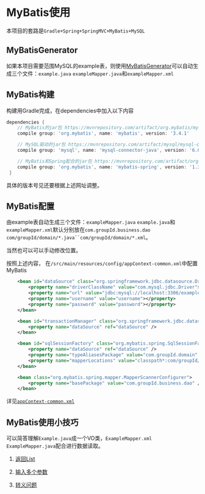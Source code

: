 # MyBatis使用

本项目的套路是`Gradle+Spring+SpringMVC+MyBatis+MySQL`

## MyBatisGenerator

如果本项目需要范围MySQL的example表，则使用[MyBatisGenerator](MyBatisGenerator.md)可以自动生成三个文件：`example.java` `exampleMapper.java`和`exampleMapper.xml`

## MyBatis构建

构建用Gradle完成，在dependencies中加入以下内容

```gradle
dependencies {
    // MyBatis的jar包 https://mvnrepository.com/artifact/org.mybatis/mybatis
    compile group: 'org.mybatis', name: 'mybatis', version: '3.4.1'

    // MySQL驱动的jar包 https://mvnrepository.com/artifact/mysql/mysql-connector-java
    compile group: 'mysql', name: 'mysql-connector-java', version: '6.0.5'

    // MyBatis和Spring配合的jar包 https://mvnrepository.com/artifact/org.mybatis/mybatis-spring
    compile group: 'org.mybatis', name: 'mybatis-spring', version: '1.3.0'
 }
```

具体的版本号见还要根据上述网址调整。

## MyBatis配置

由example表自动生成三个文件：`exampleMapper.java` `example.java`和`exampleMapper.xml`默认分别放在`com.groupId.business.dao` `com/groupId/domain/*.java``com/groupId/domain/*.xml`。

当然也可以可以手动修改位置。

按照上述内容， 在`/src/main/resources/config/appContext-common.xml`中配置MyBatis

```xml
    <bean id="dataSource" class="org.springframework.jdbc.datasource.DriverManagerDataSource">
        <property name="driverClassName" value="com.mysql.jdbc.Driver"></property>
        <property name="url" value="jdbc:mysql://localhost:3306/example"></property>
        <property name="username" value="username"></property>
        <property name="password" value="password"></property>
    </bean>

    <bean id="transactionManager" class="org.springframework.jdbc.datasource.DataSourceTransactionManager">
        <property name="dataSource" ref="dataSource" />
    </bean>

    <bean id="sqlSessionFactory" class="org.mybatis.spring.SqlSessionFactoryBean">
        <property name="dataSource" ref="dataSource" />
        <property name="typeAliasesPackage" value="com.groupId.domain" />
        <property name="mapperLocations" value="classpath*:com/groupId/domain/*.xml" />
    </bean>

    <bean class="org.mybatis.spring.mapper.MapperScannerConfigurer">
        <property name="basePackage" value="com.groupId.business.dao" />
    </bean>
```

详见[`appContext-common.xml`](appContext-common.xml)

## MyBatis使用小技巧

可以简答理解`Example.java`成一个VO类，`ExampleMapper.xml` `ExampleMapper.java`配合进行数据读取。

1. [返回List<Object>](Tips/ListReturn.md)

2. [输入多个参数](Tips/MultiParameter.md)

3. [转义问题](Tip/Escape.md)